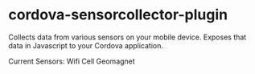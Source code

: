 # cordova-sensorcollector-plugin

Collects data from various sensors on your mobile device. Exposes that data in Javascript to your Cordova application. 

Current Sensors:
  Wifi
  Cell
  Geomagnet
